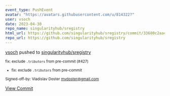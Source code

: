 ```yaml
---
event_type: PushEvent
avatar: "https://avatars.githubusercontent.com/u/814322?"
user: vsoch
date: 2023-04-30
repo_name: singularityhub/sregistry
html_url: https://github.com/singularityhub/sregistry/commit/33680c2aace7336aa4e770ac7efa51ee410fc3a8
repo_url: https://github.com/singularityhub/sregistry
---
```


<a href='https://github.com/vsoch' target='_blank'>vsoch</a> pushed to <a href='https://github.com/singularityhub/sregistry' target='_blank'>singularityhub/sregistry</a>

<small>fix: exclude `.tributors` from pre-commit (#427)

* fix: exclude `.tributors` from pre-commit

Signed-off-by: Vladislav Doster <mvdoster@gmail.com></small>

<a href='https://github.com/singularityhub/sregistry/commit/33680c2aace7336aa4e770ac7efa51ee410fc3a8' target='_blank'>View Commit</a>